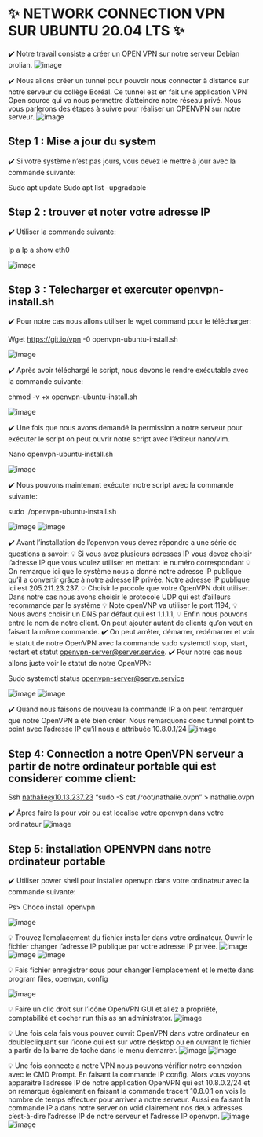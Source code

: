 # :sparkles: NETWORK CONNECTION VPN SUR UBUNTU 20.04 LTS :sparkles:
:heavy_check_mark: Notre travail consiste a créer un OPEN VPN sur notre serveur Debian prolian.
![image](images/0.1.jpg)
 
:heavy_check_mark: Nous allons créer un tunnel pour pouvoir nous connecter à distance sur notre serveur du collège Boréal. Ce tunnel est en fait une application VPN Open source qui va nous permettre d’atteindre notre réseau privé. Nous vous parlerons des étapes à suivre pour réaliser un OPENVPN sur notre serveur.
![image](images/0.png)
 
## Step 1 : Mise a jour du system
:heavy_check_mark: Si votre système n’est pas jours, vous devez le mettre à jour avec la commande suivante:

Sudo apt update
Sudo apt list –upgradable

## Step 2 : trouver et noter votre adresse IP
:heavy_check_mark: Utiliser la commande suivante:

Ip a
Ip a show eth0
 
![image](images/1.JPG)
## Step 3 : Telecharger et exercuter openvpn-install.sh
:heavy_check_mark: Pour notre cas nous allons utiliser le wget command pour le télécharger:

Wget https://git.io/vpn -0 openvpn-ubuntu-install.sh


![image](images/2.JPG)


:heavy_check_mark: Après avoir téléchargé le script, nous devons le rendre exécutable avec la commande suivante:

chmod -v +x openvpn-ubuntu-install.sh

![image](images/3.JPG)

 
:heavy_check_mark: Une fois que nous avons demandé la permission a notre serveur pour exécuter le script on peut ouvrir notre script avec l’éditeur nano/vim.

Nano openvpn-ubuntu-install.sh

![image](images/4.JPG)

 
:heavy_check_mark: Nous pouvons maintenant exécuter notre script avec la commande suivante:

sudo ./openvpn-ubuntu-install.sh

![image](images/5.JPG)
![image](images/6.JPG)

 
:heavy_check_mark: Avant l’installation de l’openvpn vous devez répondre a une série de questions a savoir:
:bulb: Si vous avez plusieurs adresses IP vous devez choisir l’adresse IP que vous voulez utiliser en mettant le numéro correspondant
:bulb: On remarque ici que le système nous a donné notre adresse IP publique qu’il a convertir grâce à notre adresse IP privée. Notre adresse IP publique ici est 205.211.23.237.
:bulb: Choisir le procole que votre OpenVPN doit utiliser. Dans notre cas nous avons choisir le protocole UDP qui est d’ailleurs recommande par le système
:bulb: Note openVNP va utiliser le port 1194,
:bulb: Nous avons choisir un DNS par défaut qui est 1.1.1.1,
:bulb: Enfin nous pouvons entre le nom de notre client. On peut ajouter autant de clients qu’on veut en faisant la même commande.
:heavy_check_mark: On peut arrêter, démarrer, redémarrer et voir le statut de notre OpenVPN avec la commande sudo systemctl stop, start, restart et statut openvpn-server@server.service.
:heavy_check_mark: Pour notre cas nous allons juste voir le statut de notre OpenVPN:

Sudo systemctl status openvpn-server@serve.service

![image](images/10.JPG)
![image](images/8.JPG)


:heavy_check_mark: Quand nous faisons de nouveau la commande IP a on peut remarquer que notre OpenVPN a été bien créer. Nous remarquons donc tunnel point to point avec l’adresse IP qu’il nous a attribuée 10.8.0.1/24
![image](images/9.JPG)


## Step 4: Connection a notre OpenVPN serveur a partir de notre ordinateur portable qui est considerer comme client:

Ssh nathalie@10.13.237.23 “sudo -S cat /root/nathalie.ovpn” > nathalie.ovpn

:heavy_check_mark: Âpres faire ls pour voir ou est localise votre openvpn dans votre ordinateur
![image](images/11.JPG)

## Step 5: installation OPENVPN dans notre ordinateur portable
:heavy_check_mark: Utiliser power shell pour installer openvpn dans votre ordinateur avec la commande suivante:

Ps> Choco install openvpn

![image](images/12.JPG)

 
:bulb: Trouvez l’emplacement du fichier installer dans votre ordinateur. Ouvrir le fichier changer l’adresse IP publique par votre adresse IP privée.
![image](images/13.JPG)  ![image](images/14.JPG)  ![image](images/15.JPG)

:bulb: Fais fichier enregistrer sous pour changer l’emplacement et le mette dans program files, openvpn, config

![image](images/16.JPG)


:bulb: Faire un clic droit sur l’icône OpenVPN GUI et allez a propriété, comptabilité et cocher run this as an administrator.
![image](images/17.JPG)

 
:bulb: Une fois cela fais vous pouvez ouvrit OpenVPN dans votre ordinateur en doublecliquant sur l’icone qui est sur votre desktop ou en ouvrant le fichier a partir de la barre de tache dans le menu demarrer. 
![image](images/19.JPG) ![image](images/18.jpeg)


:bulb: Une fois connecte a notre VPN nous pouvons vérifier notre connexion avec le CMD Prompt. En faisant la commande IP config. Alors vous voyons apparaitre l’adresse IP de notre application OpenVPN qui est 10.8.0.2/24 et on remarque également en faisant la commande tracert 10.8.0.1 on vois le nombre de temps effectuer pour arriver a notre serveur. 
Aussi en faisant la commande IP a dans notre server on void clairement nos deux adresses c’est-à-dire l’adresse IP de notre serveur et l’adresse IP openvpn.
![image](images/20.JPG)  ![image](images/21.JPG)
  



